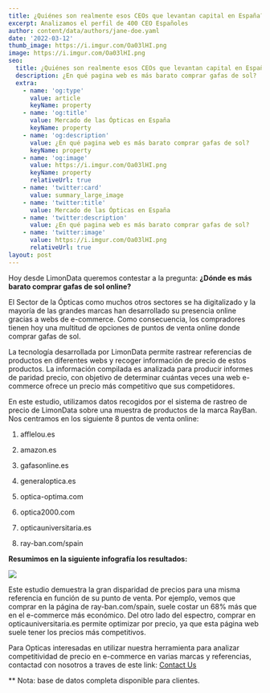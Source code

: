 ```yaml
---
title: ¿Quiénes son realmente esos CEOs que levantan capital en España?
excerpt: Analizamos el perfil de 400 CEO Españoles
author: content/data/authors/jane-doe.yaml
date: '2022-03-12'
thumb_image: https://i.imgur.com/Oa03lHI.png
image: https://i.imgur.com/Oa03lHI.png
seo:
  title: ¿Quiénes son realmente esos CEOs que levantan capital en España?
  description: ¿En qué pagina web es más barato comprar gafas de sol?
  extra:
    - name: 'og:type'
      value: article
      keyName: property
    - name: 'og:title'
      value: Mercado de las Ópticas en España
      keyName: property
    - name: 'og:description'
      value: ¿En qué pagina web es más barato comprar gafas de sol?
      keyName: property
    - name: 'og:image'
      value: https://i.imgur.com/Oa03lHI.png
      keyName: property
      relativeUrl: true
    - name: 'twitter:card'
      value: summary_large_image
    - name: 'twitter:title'
      value: Mercado de las Ópticas en España
    - name: 'twitter:description'
      value: ¿En qué pagina web es más barato comprar gafas de sol?
    - name: 'twitter:image'
      value: https://i.imgur.com/Oa03lHI.png
      relativeUrl: true
layout: post
---
```

Hoy desde LimonData queremos contestar a la pregunta: **¿Dónde es más barato comprar gafas de sol online?**

El Sector de la Ópticas como muchos otros sectores se ha digitalizado y la mayoría de las grandes marcas han desarrollado su presencia online gracias a webs de e-commerce. Como consecuencia, los compradores tienen hoy una multitud de opciones de puntos de venta online donde comprar gafas de sol.

La tecnología desarrollada por LimonData permite rastrear referencias de productos en diferentes webs y recoger información de precio de estos productos. La información compilada es analizada para producir informes de paridad precio, con objetivo de determinar cuántas veces una web e-commerce ofrece un precio más competitivo que sus competidores.

En este estudio, utilizamos datos recogidos por el sistema de rastreo de precio de LimonData sobre una muestra de productos de la marca RayBan. Nos centramos en los siguiente 8 puntos de venta online:

1.  afflelou.es

2.  amazon.es

3.  gafasonline.es

4.  generaloptica.es

5.  optica-optima.com

6.  optica2000.com

7.  opticauniversitaria.es

8.  ray-ban.com/spain

**Resumimos en la siguiente infografía los resultados:**

![](https://lh3.googleusercontent.com/awt\_9AomxKzI4k5vxCMFDJ2IJimg2sUaiqu6PRQtt7pw5i1xv3QVEE_tA84HSzgyAntH5nQ7VIfdkf5ZBh_kerHZFcu0T8nYLC37WHJZP1rS1u7E-DszJ180SzWYJixIJtPI-g1g=s0)

Este estudio demuestra la gran disparidad de precios para una misma referencia en función de su punto de venta. Por ejemplo, vemos que comprar en la página de ray-ban.com/spain, suele costar un 68% más que en el e-commerce más económico. Del otro lado del espectro, comprar en opticauniversitaria.es permite optimizar por precio, ya que esta página web suele tener los precios más competitivos.

Para Opticas interesadas en utilizar nuestra herramienta para analizar competitividad de precio en e-commerce en varias marcas y referencias, contactad con nosotros a traves de este link: [Contact Us](https://pie2re.typeform.com/to/bqJ0ieF7)

\*\*   Nota: base de datos completa disponible para clientes.
